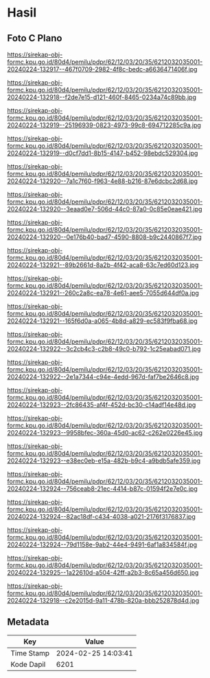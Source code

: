 # Hasil

## Foto C Plano

https://sirekap-obj-formc.kpu.go.id/80d4/pemilu/pdpr/62/12/03/20/35/6212032035001-20240224-132917--467f0709-2982-4f8c-bedc-a6636471406f.jpg

https://sirekap-obj-formc.kpu.go.id/80d4/pemilu/pdpr/62/12/03/20/35/6212032035001-20240224-132918--f2de7e15-d121-460f-8465-0234a74c89bb.jpg

https://sirekap-obj-formc.kpu.go.id/80d4/pemilu/pdpr/62/12/03/20/35/6212032035001-20240224-132919--25196939-0823-4973-99c8-694712285c9a.jpg

https://sirekap-obj-formc.kpu.go.id/80d4/pemilu/pdpr/62/12/03/20/35/6212032035001-20240224-132919--d0cf7dd1-8b15-4147-b452-98ebdc529304.jpg

https://sirekap-obj-formc.kpu.go.id/80d4/pemilu/pdpr/62/12/03/20/35/6212032035001-20240224-132920--7a1c7f60-f963-4e88-b216-87e6dcbc2d68.jpg

https://sirekap-obj-formc.kpu.go.id/80d4/pemilu/pdpr/62/12/03/20/35/6212032035001-20240224-132920--3eaad0e7-506d-44c0-87a0-0c85e0eae421.jpg

https://sirekap-obj-formc.kpu.go.id/80d4/pemilu/pdpr/62/12/03/20/35/6212032035001-20240224-132920--0e176b40-bad7-4590-8808-b9c2440867f7.jpg

https://sirekap-obj-formc.kpu.go.id/80d4/pemilu/pdpr/62/12/03/20/35/6212032035001-20240224-132921--89b2661d-8a2b-4f42-aca8-63c7ed60d123.jpg

https://sirekap-obj-formc.kpu.go.id/80d4/pemilu/pdpr/62/12/03/20/35/6212032035001-20240224-132921--260c2a8c-ea78-4e61-aee5-7055d644df0a.jpg

https://sirekap-obj-formc.kpu.go.id/80d4/pemilu/pdpr/62/12/03/20/35/6212032035001-20240224-132921--165f6d0a-a065-4b8d-a829-ec583f9fba68.jpg

https://sirekap-obj-formc.kpu.go.id/80d4/pemilu/pdpr/62/12/03/20/35/6212032035001-20240224-132922--3c2cb4c3-c2b8-49c0-b792-1c25eabad071.jpg

https://sirekap-obj-formc.kpu.go.id/80d4/pemilu/pdpr/62/12/03/20/35/6212032035001-20240224-132922--2e1a7344-c94e-4edd-967d-faf7be2646c8.jpg

https://sirekap-obj-formc.kpu.go.id/80d4/pemilu/pdpr/62/12/03/20/35/6212032035001-20240224-132923--2fc86435-af4f-452d-bc30-c14adf14e48d.jpg

https://sirekap-obj-formc.kpu.go.id/80d4/pemilu/pdpr/62/12/03/20/35/6212032035001-20240224-132923--9958bfec-360a-45d0-ac62-c262e0226e45.jpg

https://sirekap-obj-formc.kpu.go.id/80d4/pemilu/pdpr/62/12/03/20/35/6212032035001-20240224-132923--e38ec0eb-e15a-482b-b9c4-a9bdb5afe359.jpg

https://sirekap-obj-formc.kpu.go.id/80d4/pemilu/pdpr/62/12/03/20/35/6212032035001-20240224-132924--756ceab8-21ec-4414-b87c-01594f2e7e0c.jpg

https://sirekap-obj-formc.kpu.go.id/80d4/pemilu/pdpr/62/12/03/20/35/6212032035001-20240224-132924--82ac18df-c434-4038-a021-2176f3176837.jpg

https://sirekap-obj-formc.kpu.go.id/80d4/pemilu/pdpr/62/12/03/20/35/6212032035001-20240224-132924--79d1158e-9ab2-44e4-9491-6af1a834584f.jpg

https://sirekap-obj-formc.kpu.go.id/80d4/pemilu/pdpr/62/12/03/20/35/6212032035001-20240224-132925--1a22610d-a504-42ff-a2b3-8c65a456d650.jpg

https://sirekap-obj-formc.kpu.go.id/80d4/pemilu/pdpr/62/12/03/20/35/6212032035001-20240224-132918--c2e2015d-9a11-478b-820a-bbb252878d4d.jpg


## Metadata

| Key        | Value               |
| ---------- | ------------------- |
| Time Stamp | 2024-02-25 14:03:41 |
| Kode Dapil | 6201                |



